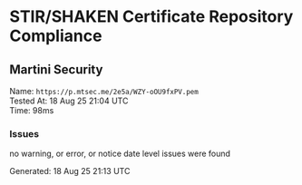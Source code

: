 # STIR/SHAKEN Certificate Repository Compliance

## Martini Security

Name: `https://p.mtsec.me/2e5a/WZY-oOU9fxPV.pem`\
Tested At: 18 Aug 25 21:04 UTC\
Time: 98ms

### Issues

no warning, or error, or notice date level issues were found

Generated: 18 Aug 25 21:13 UTC